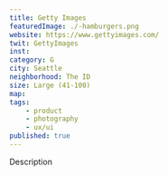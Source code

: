 ```yaml
---
title: Getty Images
featuredImage: ./-hamburgers.png
website: https://www.gettyimages.com/
twit: GettyImages
inst: 
category: G
city: Seattle
neighborhood: The ID
size: Large (41-100)
map: 
tags:
    - product
    - photography
    - ux/ui
published: true
---
```


Description
